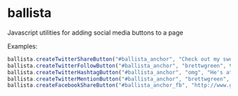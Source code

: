 # ballista
Javascript utilities for adding social media buttons to a page

Examples:

```javascript
ballista.createTwitterShareButton("#ballista_anchor", "Check out my sweet page", true, "brettwgreen", "brettwgreen", "awesome", true);
ballista.createTwitterFollowButton("#ballista_anchor", "brettwgreen", true, "brettwgreen", "brettwgreen", "awesome", true);
ballista.createTwitterHashtagButton("#ballista_anchor", "omg", "He's at it again", "brettwgreen,twitter", "http://brettwgreen.com", true, true);
ballista.createTwitterMentionButton("#ballista_anchor", "brettwgreen", "Wazup my man", "twitter", true, true);
ballista.createFacebookShareButton("#ballista_anchor_fb", "http://www.google.com");
```


